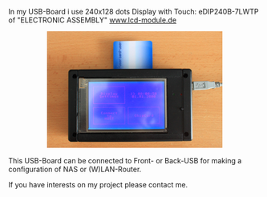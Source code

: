 In my USB-Board i use 240x128 dots Display with Touch: eDIP240B-7LWTP of "ELECTRONIC ASSEMBLY"   www.lcd-module.de



<p align="center">

  <img src="img/IMG_1355.JPG" width="350"/>

</p>

This USB-Board can be connected to Front- or Back-USB for making a configuration of NAS or (W)LAN-Router.

If you have interests on my project please contact me.
